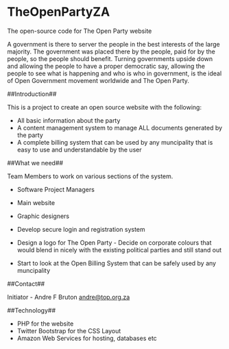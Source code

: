 TheOpenPartyZA
==============

The open-source code for The Open Party website

A government is there to server the people in the best interests of the large majority. The government was placed there by the people, paid for by the people, so the 
people should benefit. Turning governments upside down and allowing the people to have a proper democratic say, allowing the people to see what is happening and who is 
who in government, is the ideal of Open Government movement worldwide and The Open Party.

##Introduction##

This is a project to create an open source website with the following:

* All basic information about the party
* A content management system to manage ALL documents generated by the party
* A complete billing system that can be used by any muncipality that is easy to use and understandable by the user

##What we need##

Team Members to work on various sections of the system.

* Software Project Managers
* Main website
* Graphic designers

* Develop secure login and registration system
* Design a logo for The Open Party - Decide on corporate colours that would blend in nicely with the existing political parties and still stand out 
* Start to look at the Open Billing System that can be safely used by any muncipality

##Contact##

Initiator - Andre F Bruton andre@top.org.za

##Technology##

* PHP for the website
* Twitter Bootstrap for the CSS Layout
* Amazon Web Services for hosting, databases etc





